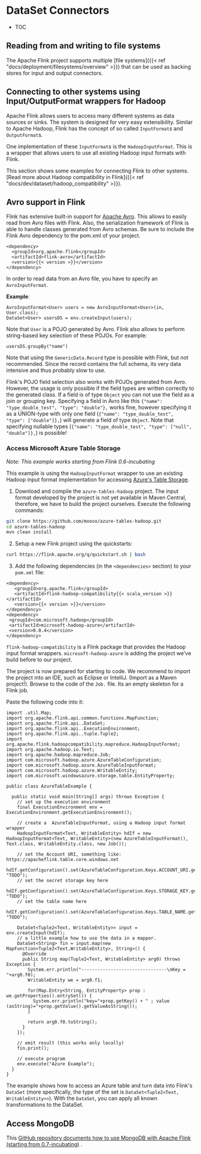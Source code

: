 <!--
Licensed to the Apache Software Foundation (ASF) under one
or more contributor license agreements.  See the NOTICE file
distributed with this work for additional information
regarding copyright ownership.  The ASF licenses this file
to you under the Apache License, Version 2.0 (the
"License"); you may not use this file except in compliance
with the License.  You may obtain a copy of the License at

  http://www.apache.org/licenses/LICENSE-2.0

Unless required by applicable law or agreed to in writing,
software distributed under the License is distributed on an
"AS IS" BASIS, WITHOUT WARRANTIES OR CONDITIONS OF ANY
KIND, either express or implied.  See the License for the
specific language governing permissions and limitations
under the License.
-->

# DataSet Connectors

* TOC

## Reading from and writing to file systems

The Apache Flink project supports multiple [file systems]({{< ref "docs/deployment/filesystems/overview" >}}) that can
be used as backing stores for input and output connectors.

## Connecting to other systems using Input/OutputFormat wrappers for Hadoop

Apache Flink allows users to access many different systems as data sources or sinks. The system is designed for very
easy extensibility. Similar to Apache Hadoop, Flink has the concept of so called `InputFormat`s and `OutputFormat`s.

One implementation of these `InputFormat`s is the `HadoopInputFormat`. This is a wrapper that allows users to use all
existing Hadoop input formats with Flink.

This section shows some examples for connecting Flink to other systems.
[Read more about Hadoop compatibility in Flink]({{< ref "docs/dev/dataset/hadoop_compatibility" >}}).

## Avro support in Flink

Flink has extensive built-in support for [Apache Avro](http://avro.apache.org/). This allows to easily read from Avro
files with Flink. Also, the serialization framework of Flink is able to handle classes generated from Avro schemas. Be
sure to include the Flink Avro dependency to the pom.xml of your project.

```
<dependency>
  <groupId>org.apache.flink</groupId>
  <artifactId>flink-avro</artifactId>
  <version>{{< version >}}</version>
</dependency>
```

In order to read data from an Avro file, you have to specify an `AvroInputFormat`.

**Example**:

```
AvroInputFormat<User> users = new AvroInputFormat<User>(in, User.class);
DataSet<User> usersDS = env.createInput(users);
```

Note that `User` is a POJO generated by Avro. Flink also allows to perform string-based key selection of these POJOs.
For example:

```
usersDS.groupBy("name")
```

Note that using the `GenericData.Record` type is possible with Flink, but not recommended. Since the record contains the
full schema, its very data intensive and thus probably slow to use.

Flink's POJO field selection also works with POJOs generated from Avro. However, the usage is only possible if the field
types are written correctly to the generated class. If a field is of type `Object` you can not use the field as a join
or grouping key. Specifying a field in Avro like this `{"name": "type_double_test", "type": "double"},` works fine,
however specifying it as a UNION-type with only one field (`{"name": "type_double_test", "type": ["double"]},`) will
generate a field of type `Object`. Note that specifying nullable
types (`{"name": "type_double_test", "type": ["null", "double"]},`) is possible!

### Access Microsoft Azure Table Storage

_Note: This example works starting from Flink 0.6-incubating_

This example is using the `HadoopInputFormat` wrapper to use an existing Hadoop input format implementation for
accessing [Azure's Table Storage](https://azure.microsoft.com/en-us/documentation/articles/storage-introduction/).

1. Download and compile the `azure-tables-hadoop` project. The input format developed by the project is not yet
   available in Maven Central, therefore, we have to build the project ourselves. Execute the following commands:

```bash
git clone https://github.com/mooso/azure-tables-hadoop.git
cd azure-tables-hadoop
mvn clean install
```

2. Setup a new Flink project using the quickstarts:

```bash
curl https://flink.apache.org/q/quickstart.sh | bash
```

3. Add the following dependencies (in the `<dependencies>` section) to your `pom.xml` file:

```
<dependency>
   <groupId>org.apache.flink</groupId>
   <artifactId>flink-hadoop-compatibility{{< scala_version >}}</artifactId>
   <version>{{< version >}}</version>
</dependency>
<dependency>
 <groupId>com.microsoft.hadoop</groupId>
 <artifactId>microsoft-hadoop-azure</artifactId>
 <version>0.0.4</version>
</dependency>
```

`flink-hadoop-compatibility` is a Flink package that provides the Hadoop input format wrappers.
`microsoft-hadoop-azure` is adding the project we've build before to our project.

The project is now prepared for starting to code. We recommend to import the project into an IDE, such as Eclipse or
IntelliJ. (Import as a Maven project!). Browse to the code of the `Job.` file. Its an empty skeleton for a Flink job.

Paste the following code into it:

```
import .util.Map;
import org.apache.flink.api.common.functions.MapFunction;
import org.apache.flink.api..DataSet;
import org.apache.flink.api..ExecutionEnvironment;
import org.apache.flink.api..tuple.Tuple2;
import org.apache.flink.hadoopcompatibility.mapreduce.HadoopInputFormat;
import org.apache.hadoop.io.Text;
import org.apache.hadoop.mapreduce.Job;
import com.microsoft.hadoop.azure.AzureTableConfiguration;
import com.microsoft.hadoop.azure.AzureTableInputFormat;
import com.microsoft.hadoop.azure.WritableEntity;
import com.microsoft.windowsazure.storage.table.EntityProperty;

public class AzureTableExample {

  public static void main(String[] args) throws Exception {
    // set up the execution environment
    final ExecutionEnvironment env = ExecutionEnvironment.getExecutionEnvironment();

    // create a  AzureTableInputFormat, using a Hadoop input format wrapper
    HadoopInputFormat<Text, WritableEntity> hdIf = new HadoopInputFormat<Text, WritableEntity>(new AzureTableInputFormat(), Text.class, WritableEntity.class, new Job());

    // set the Account URI, something like: https://apacheflink.table.core.windows.net
    hdIf.getConfiguration().set(AzureTableConfiguration.Keys.ACCOUNT_URI.getKey(), "TODO");
    // set the secret storage key here
    hdIf.getConfiguration().set(AzureTableConfiguration.Keys.STORAGE_KEY.getKey(), "TODO");
    // set the table name here
    hdIf.getConfiguration().set(AzureTableConfiguration.Keys.TABLE_NAME.getKey(), "TODO");

    DataSet<Tuple2<Text, WritableEntity>> input = env.createInput(hdIf);
    // a little example how to use the data in a mapper.
    DataSet<String> fin = input.map(new MapFunction<Tuple2<Text,WritableEntity>, String>() {
      @Override
      public String map(Tuple2<Text, WritableEntity> arg0) throws Exception {
        System.err.println("--------------------------------\nKey = "+arg0.f0);
        WritableEntity we = arg0.f1;

        for(Map.Entry<String, EntityProperty> prop : we.getProperties().entrySet()) {
          System.err.println("key="+prop.getKey() + " ; value (asString)="+prop.getValue().getValueAsString());
        }

        return arg0.f0.toString();
      }
    });

    // emit result (this works only locally)
    fin.print();

    // execute program
    env.execute("Azure Example");
  }
}
```

The example shows how to access an Azure table and turn data into Flink's `DataSet` (more specifically, the type of the
set is `DataSet<Tuple2<Text, WritableEntity>>`). With the `DataSet`, you can apply all known transformations to the
DataSet.

## Access MongoDB

This [GitHub repository documents how to use MongoDB with Apache Flink (starting from 0.7-incubating)](https://github.com/okkam-it/flink-mongodb-test)
.